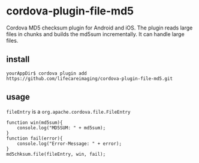 # cordova-plugin-file-md5
Cordova MD5 checksum plugin for Android and iOS.
The plugin reads large files in chunks and builds the md5sum incrementally.
It can handle large files.

## install
```
yourAppDir$ cordova plugin add https://github.com/lifecareimaging/cordova-plugin-file-md5.git
```

## usage
``fileEntry`` is a ``org.apache.cordova.file.FileEntry``
```
function win(md5sum){
    console.log("MD5SUM: " + md5sum);
}
function fail(error){
    console.log("Error-Message: " + error);
}
md5chksum.file(fileEntry, win, fail);
```
